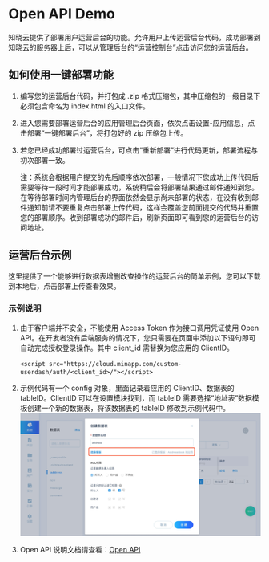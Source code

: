 # Open API Demo

知晓云提供了部署用户运营后台的功能。允许用户上传运营后台代码，成功部署到知晓云的服务器上后，可以从管理后台的“运营控制台”点击访问您的运营后台。

## 如何使用一键部署功能

1. 编写您的运营后台代码，并打包成 .zip 格式压缩包，其中压缩包的一级目录下必须包含命名为 index.html 的入口文件。

2. 进入您需要部署运营后台的应用管理后台页面，依次点击设置-应用信息，点击部署“一键部署后台”，将打包好的 zip 压缩包上传。

3. 若您已经成功部署过运营后台，可点击“重新部署”进行代码更新，部署流程与初次部署一致。

   注：系统会根据用户提交的先后顺序依次部署，一般情况下您成功上传代码后需要等待一段时间才能部署成功，系统稍后会将部署结果通过邮件通知到您。在等待部署时间内管理后台的界面依然会显示尚未部署的状态，在没有收到邮件通知前请不要重复点击部署上传代码，这样会覆盖您前面提交的代码并重置您的部署顺序。收到部署成功的邮件后，刷新页面即可看到您的运营后台的访问地址。

## 运营后台示例

这里提供了一个能够进行数据表增删改查操作的运营后台的简单示例，您可以下载到本地后，点击部署上传查看效果。

### 示例说明

1. 由于客户端并不安全，不能使用 Access Token 作为接口调用凭证使用 Open API。在开发者没有后端服务的情况下，您只需要在页面中添加以下语句即可自动完成授权登录操作。其中 client_id 需替换为您应用的 ClientID。

   ```ht
   <script src="https://cloud.minapp.com/custom-userdash/auth/<client_id>/"></script>
   ```

2. 示例代码有一个 config 对象，里面记录着应用的 ClientID、数据表的 tableID。ClientID 可以在设置模块找到，而 tableID 需要选择“地址表”数据模板创建一个新的数据表，将该数据表的 tableID 修改到示例代码中。
![](../assets/create-address-table.jpg)

3. Open API 说明文档请查看：[Open API](https://doc.minapp.com/openAPI/)
